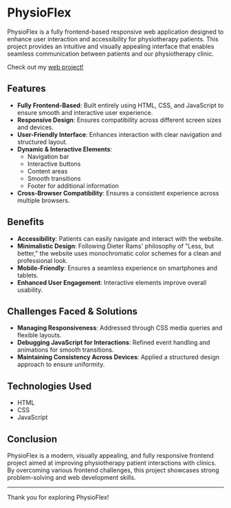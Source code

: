 # PhysioFlex

PhysioFlex is a fully frontend-based responsive web application designed to enhance user interaction and accessibility for physiotherapy patients. This project provides an intuitive and visually appealing interface that enables seamless communication between patients and our physiotherapy clinic.

Check out my [web project!](https://devammistry.github.io/PhysioFlex/)

## Features

- **Fully Frontend-Based**: Built entirely using HTML, CSS, and JavaScript to ensure smooth and interactive user experience.
- **Responsive Design**: Ensures compatibility across different screen sizes and devices.
- **User-Friendly Interface**: Enhances interaction with clear navigation and structured layout.
- **Dynamic & Interactive Elements**:
  - Navigation bar
  - Interactive buttons
  - Content areas
  - Smooth transitions
  - Footer for additional information
- **Cross-Browser Compatibility**: Ensures a consistent experience across multiple browsers.

## Benefits

- **Accessibility**: Patients can easily navigate and interact with the website.
- **Minimalistic Design**: Following Dieter Rams' philosophy of "Less, but better," the website uses monochromatic color schemes for a clean and professional look.
- **Mobile-Friendly**: Ensures a seamless experience on smartphones and tablets.
- **Enhanced User Engagement**: Interactive elements improve overall usability.

## Challenges Faced & Solutions

- **Managing Responsiveness**: Addressed through CSS media queries and flexible layouts.
- **Debugging JavaScript for Interactions**: Refined event handling and animations for smooth transitions.
- **Maintaining Consistency Across Devices**: Applied a structured design approach to ensure uniformity.

## Technologies Used

- HTML
- CSS
- JavaScript

## Conclusion

PhysioFlex is a modern, visually appealing, and fully responsive frontend project aimed at improving physiotherapy patient interactions with clinics. By overcoming various frontend challenges, this project showcases strong problem-solving and web development skills.

---

Thank you for exploring PhysioFlex!
